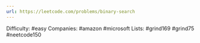```yaml
---
url: https://leetcode.com/problems/binary-search
---
```


Difficulty: #easy
Companies: #amazon #microsoft
Lists: #grind169 #grind75 #neetcode150